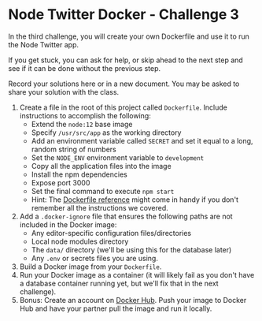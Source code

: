 # Node Twitter Docker - Challenge 3
In the third challenge, you will create your own Dockerfile and use it to run the Node Twitter app.

If you get stuck, you can ask for help, or skip ahead to the next step and see if it can be done without the previous step.

Record your solutions here or in a new document. You may be asked to share your solution with the class.

1. Create a file in the root of this project called `Dockerfile`. Include instructions to accomplish the following:
    - Extend the `node:12` base image
    - Specify `/usr/src/app` as the working directory
    - Add an environment variable called `SECRET` and set it equal to a long, random string of numbers
    - Set the `NODE_ENV` environment variable to `development`
    - Copy all the application files into the image 
    - Install the npm dependencies
    - Expose port 3000
    - Set the final command to execute `npm start`
    - Hint: The [Dockerfile reference](https://docs.docker.com/engine/reference/builder/) might come in handy if you don't remember all the instructions we covered.
2. Add a `.docker-ignore` file that ensures the following paths are not included in the Docker image:
    - Any editor-specific configuration files/directories
    - Local node modules directory
    - The `data/` directory (we'll be using this for the database later)
    - Any `.env` or secrets files you are using. 
3. Build a Docker image from your `Dockerfile`.
4. Run your Docker image as a container (it will likely fail as you don't have a database container running yet, but we'll fix that in the next challenge).
5. Bonus: Create an account on [Docker Hub](https://hub.docker.com/). Push your image to Docker Hub and have your partner pull the image and run it locally.
